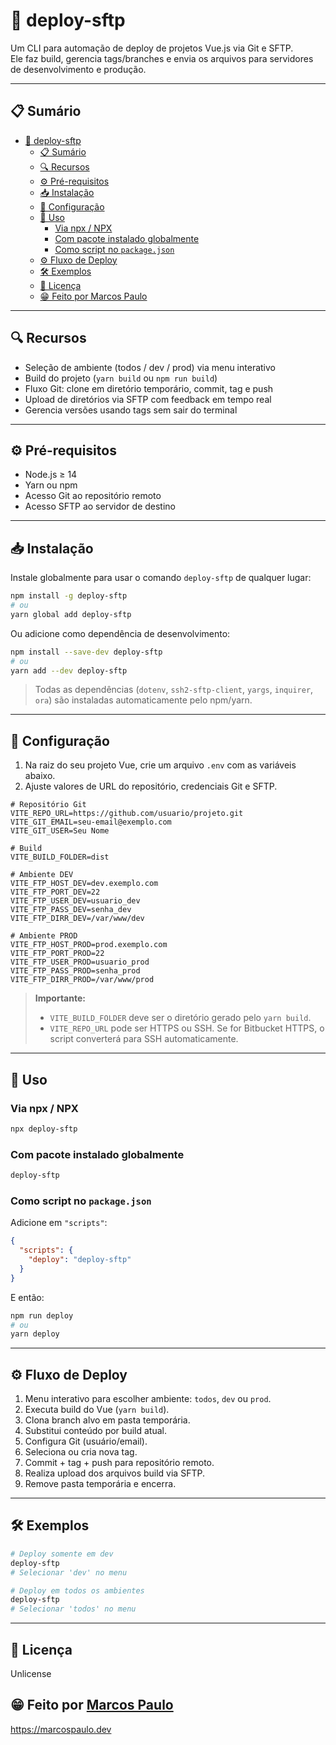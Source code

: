 # 🚀 deploy-sftp

Um CLI para automação de deploy de projetos Vue.js via Git e SFTP.  
Ele faz build, gerencia tags/branches e envia os arquivos para servidores de desenvolvimento e produção.

---

## 📋 Sumário

- [🚀 deploy-sftp](#-deploy-sftp)
  - [📋 Sumário](#-sumário)
  - [🔍 Recursos](#-recursos)
  - [⚙️ Pré-requisitos](#️-pré-requisitos)
  - [📥 Instalação](#-instalação)
  - [🔧 Configuração](#-configuração)
  - [🚀 Uso](#-uso)
    - [Via npx / NPX](#via-npx--npx)
    - [Com pacote instalado globalmente](#com-pacote-instalado-globalmente)
    - [Como script no `package.json`](#como-script-no-packagejson)
  - [⚙️ Fluxo de Deploy](#️-fluxo-de-deploy)
  - [🛠️ Exemplos](#️-exemplos)
  - [📄 Licença](#-licença)
  - [😁 Feito por Marcos Paulo](#-feito-por-marcos-paulo)

---

## 🔍 Recursos

- Seleção de ambiente (todos / dev / prod) via menu interativo  
- Build do projeto (`yarn build` ou `npm run build`)  
- Fluxo Git: clone em diretório temporário, commit, tag e push  
- Upload de diretórios via SFTP com feedback em tempo real  
- Gerencia versões usando tags sem sair do terminal  

---

## ⚙️ Pré-requisitos

- Node.js ≥ 14  
- Yarn ou npm  
- Acesso Git ao repositório remoto  
- Acesso SFTP ao servidor de destino  

---

## 📥 Instalação

Instale globalmente para usar o comando `deploy-sftp` de qualquer lugar:

```bash
npm install -g deploy-sftp
# ou
yarn global add deploy-sftp
```

Ou adicione como dependência de desenvolvimento:

```bash
npm install --save-dev deploy-sftp
# ou
yarn add --dev deploy-sftp
```

> Todas as dependências (`dotenv`, `ssh2-sftp-client`, `yargs`, `inquirer`, `ora`) são instaladas automaticamente pelo npm/yarn.

---

## 🔧 Configuração

1. Na raiz do seu projeto Vue, crie um arquivo `.env` com as variáveis abaixo.  
2. Ajuste valores de URL do repositório, credenciais Git e SFTP.

```dotenv
# Repositório Git
VITE_REPO_URL=https://github.com/usuario/projeto.git
VITE_GIT_EMAIL=seu-email@exemplo.com
VITE_GIT_USER=Seu Nome

# Build
VITE_BUILD_FOLDER=dist

# Ambiente DEV
VITE_FTP_HOST_DEV=dev.exemplo.com
VITE_FTP_PORT_DEV=22
VITE_FTP_USER_DEV=usuario_dev
VITE_FTP_PASS_DEV=senha_dev
VITE_FTP_DIRR_DEV=/var/www/dev

# Ambiente PROD
VITE_FTP_HOST_PROD=prod.exemplo.com
VITE_FTP_PORT_PROD=22
VITE_FTP_USER_PROD=usuario_prod
VITE_FTP_PASS_PROD=senha_prod
VITE_FTP_DIRR_PROD=/var/www/prod
```

> **Importante:**  
> - `VITE_BUILD_FOLDER` deve ser o diretório gerado pelo `yarn build`.  
> - `VITE_REPO_URL` pode ser HTTPS ou SSH. Se for Bitbucket HTTPS, o script converterá para SSH automaticamente.

---

## 🚀 Uso

### Via npx / NPX

```bash
npx deploy-sftp
```

### Com pacote instalado globalmente

```bash
deploy-sftp
```

### Como script no `package.json`

Adicione em `"scripts"`:

```json
{
  "scripts": {
    "deploy": "deploy-sftp"
  }
}
```

E então:

```bash
npm run deploy
# ou
yarn deploy
```

---

## ⚙️ Fluxo de Deploy

1. Menu interativo para escolher ambiente: `todos`, `dev` ou `prod`.  
2. Executa build do Vue (`yarn build`).  
3. Clona branch alvo em pasta temporária.  
4. Substitui conteúdo por build atual.  
5. Configura Git (usuário/email).  
6. Seleciona ou cria nova tag.  
7. Commit + tag + push para repositório remoto.  
8. Realiza upload dos arquivos build via SFTP.  
9. Remove pasta temporária e encerra.

---

## 🛠️ Exemplos

```bash
# Deploy somente em dev
deploy-sftp
# Selecionar 'dev' no menu

# Deploy em todos os ambientes
deploy-sftp
# Selecionar 'todos' no menu
```

---

## 📄 Licença

Unlicense  

## 😁 Feito por [Marcos Paulo](https://marcospaulo.dev)  
https://marcospaulo.dev
